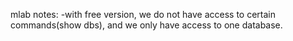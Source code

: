 mlab notes:
  -with free version, we do not have access to certain commands(show dbs), and we only have access to one database.
